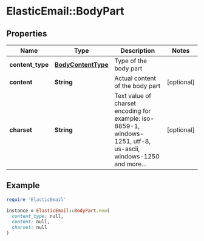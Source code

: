 # ElasticEmail::BodyPart

## Properties

| Name | Type | Description | Notes |
| ---- | ---- | ----------- | ----- |
| **content_type** | [**BodyContentType**](BodyContentType.md) | Type of the body part |  |
| **content** | **String** | Actual content of the body part | [optional] |
| **charset** | **String** | Text value of charset encoding for example: iso-8859-1, windows-1251, utf-8, us-ascii, windows-1250 and more… | [optional] |

## Example

```ruby
require 'ElasticEmail'

instance = ElasticEmail::BodyPart.new(
  content_type: null,
  content: null,
  charset: null
)
```

